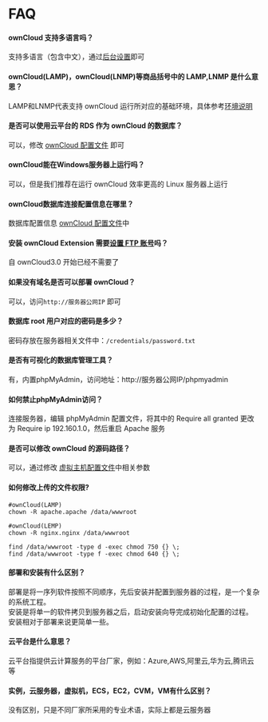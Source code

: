 # FAQ

#### ownCloud 支持多语言吗？

支持多语言（包含中文），通过[后台设置](/zh/solution-more.html#opencart-语言包)即可

#### ownCloud(LAMP)，ownCloud(LNMP)等商品括号中的 LAMP,LNMP 是什么意思？

LAMP和LNMP代表支持 ownCloud 运行所对应的基础环境，具体参考[环境说明](/zh/admin-runtime.html)

#### 是否可以使用云平台的 RDS 作为 ownCloud 的数据库？

可以，修改 [ownCloud 配置文件](/zh/stack-components.html#opencart) 即可

#### ownCloud能在Windows服务器上运行吗？

可以，但是我们推荐在运行 ownCloud 效率更高的 Linux 服务器上运行

#### ownCloud数据库连接配置信息在哪里？

数据库配置信息 [ownCloud 配置文件](/zh/stack-components.html#opencart)中

#### 安装 ownCloud Extension 需要[设置 FTP 账号](http://docs.opencart.com/en-gb/extension/installer/)吗？

自 ownCloud3.0 开始已经不需要了

#### 如果没有域名是否可以部署 ownCloud？

可以，访问`http://服务器公网IP` 即可

#### 数据库 root 用户对应的密码是多少？

密码存放在服务器相关文件中：`/credentials/password.txt`

#### 是否有可视化的数据库管理工具？

有，内置phpMyAdmin，访问地址：http://服务器公网IP/phpmyadmin

#### 如何禁止phpMyAdmin访问？

连接服务器，编辑 phpMyAdmin 配置文件，将其中的 Require all granted 更改为 Require ip 192.160.1.0，然后重启 Apache 服务

#### 是否可以修改 ownCloud 的源码路径？

可以，通过修改 [虚拟主机配置文件](/zh/stack-components.md#opencart)中相关参数

#### 如何修改上传的文件权限?

```shell
#ownCloud(LAMP)
chown -R apache.apache /data/wwwroot

#ownCloud(LEMP)
chown -R nginx.nginx /data/wwwroot

find /data/wwwroot -type d -exec chmod 750 {} \;
find /data/wwwroot -type f -exec chmod 640 {} \;
```
#### 部署和安装有什么区别？

部署是将一序列软件按照不同顺序，先后安装并配置到服务器的过程，是一个复杂的系统工程。  
安装是将单一的软件拷贝到服务器之后，启动安装向导完成初始化配置的过程。  
安装相对于部署来说更简单一些。 

#### 云平台是什么意思？

云平台指提供云计算服务的平台厂家，例如：Azure,AWS,阿里云,华为云,腾讯云等

#### 实例，云服务器，虚拟机，ECS，EC2，CVM，VM有什么区别？

没有区别，只是不同厂家所采用的专业术语，实际上都是云服务器